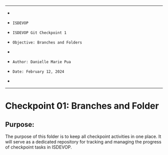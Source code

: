**********************************************************************
*
*     ISDEVOP
*     ISDEVOP Git Checkpoint 1
*     Objective: Branches and Folders
*     
*     Author: Danielle Marie Pua
*     Date: February 12, 2024
*     
**********************************************************************

# Checkpoint 01: Branches and Folder
## Purpose:
The purpose of this folder is to keep all checkpoint activities in one place. 
It will serve as a dedicated repository for tracking and managing the progress of checkpoint tasks in ISDEVOP.